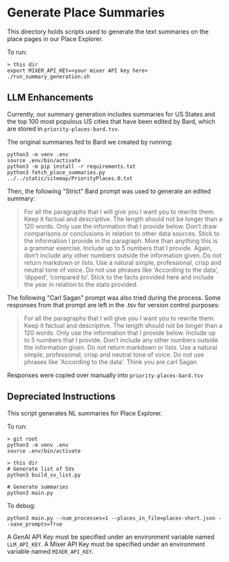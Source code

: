 # Generate Place Summaries

This directory holds scripts used to generate the text summaries on the place
pages in our Place Explorer.

To run:

```shell
> this dir
export MIXER_API_KEY=<your mixer API key here>
./run_summary_generation.sh
```

## LLM Enhancements

Currently, our summary generation includes summaries for US States and the
top 100 most populous US cities that have been edited by Bard, which are stored in `priority-places-bard.tsv`.

The original summaries fed to Bard we created by running:

```shell
python3 -m venv .env
source .env/bin/activate
python3 -m pip install -r requirements.txt
python3 fetch_place_summaries.py ../../static/sitemap/PriorityPlaces.0.txt
```

Then, the following "Strict" Bard prompt was used to generate an edited summary:

> For all the paragraphs that I will give you I want you to rewrite them. Keep it factual and descriptive. The length should not be longer than a 120 words. Only use the information that I provide below. Don’t draw comparisons or conclusions in relation to other data sources. Stick to the information I provide in the paragraph. More than anything this is a grammar exercise. Include up to 5 numbers that I provide. Again, don’t include any other numbers outside the information given. Do not return markdown or lists. Use a natural simple, professional, crisp and neutral tone of voice. Do not use phrases like 'According to the data’, ‘dipped’, ‘compared to’. Stick to the facts provided here and include the year in relation to the stats provided.

The following "Carl Sagan" prompt was also tried during the process. Some responses from that prompt are left in the .tsv for version control purposes:

> For all the paragraphs that I will give you I want you to rewrite them. Keep it factual and descriptive. The length should not be longer than a 120 words. Only use the information that I provide below. Include up to 5 numbers that I provide. Don’t include any other numbers outside the information given. Do not return markdown or lists. Use a natural simple, professional, crisp and neutral tone of voice. Do not use phrases like 'According to the data'. Think you are carl Sagan

Responses were copied over manually into `priority-places-bard.tsv`

## Depreciated Instructions

This script generates NL summaries for Place Explorer.

To run:

```shell
> git root
python3 -m venv .env
source .env/bin/activate

> this dir
# Generate list of SVs
python3 build_sv_list.py

# Generate summaries
python3 main.py
```

To debug:

```shell
python3 main.py --num_processes=1 --places_in_file=places-short.json --save_prompts=True
```

A GenAI API Key must be specified under an environment variable named `LLM_API_KEY`.
A Mixer API Key must be specified under an environment variable named `MIXER_API_KEY`.